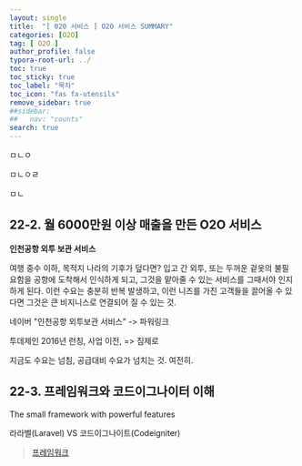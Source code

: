 ```yaml
---
layout: single
title:  "[ 020 서비스 ] O2O 서비스 SUMMARY"
categories: [O2O]
tag: [ O2O ]
author_profile: false
typora-root-url: ../
toc: true
toc_sticky: true
toc_label: "목차"
toc_icon: "fas fa-utensils" 
remove_sidebar: true
##sidebar:
##   nav: "counts"
search: true 
---
```




ㅁㄴㅇ

ㅁㄴㅇㄹ

ㅁㄴ

## 22-2. 월 6000만원 이상 매출을 만든 O2O 서비스 

__인천공항 외투 보관 서비스__ 

여행 중수 이하, 목적지 나라의 기후가 덮다면? 입고 간 외투, 또는 두꺼운 겉옷의 불필요함을 공항에 도착해서 인식하게 되고, 그것을 맡아줄 수 있는 서비스를 그때서야 인지하게 된다. 이런 수요는 충분히 반복 발생하고, 이런 니즈를 가진 고객들을 끌어올 수 있다면 그것은 큰 비지니스로 연결되어 질 수 있는 것.



네이버 "인천공항 외투보관 서비스" -> 파워링크

투데제인 2016년 런칭, 사업 이전, => 짐제로

지금도 수요는 넘침, 공급대비 수요가 넘치는 것. 여전히.



## 22-3. 프레임워크와 코드이그나이터 이해

The small framework with powerful features

라라벨(Laravel) VS 코드이그나이트(Codeigniter)

> [프레임워크](https://namu.wiki/w/%ED%94%84%EB%A0%88%EC%9E%84%EC%9B%8C%ED%81%AC)







